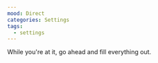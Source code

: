 ```yaml
---
mood: Direct
categories: Settings
tags:
  - settings
---
```

While you're at it, go ahead and fill everything out.
